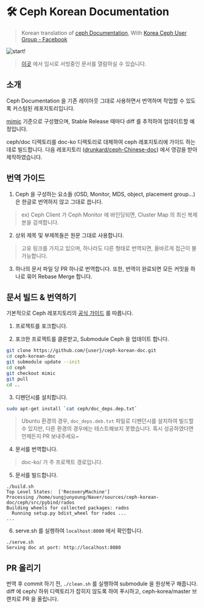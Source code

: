 # 🛠️ Ceph Korean Documentation
> Korean translation of [ceph Documentation](http://docs.ceph.com/docs/luminous/#), With [Korea Ceph User Group - Facebook](https://www.facebook.com/groups/620899444961207)

![start!](https://user-images.githubusercontent.com/16697306/50839583-f30fb280-13a3-11e9-9e08-00fea29dba95.png)
> [이곳](http://13.124.133.86/) 에서 임시로 서빙중인 문서를 열람하실 수 있습니다. 

## 소개
Ceph Documentation 을 기존 레이아웃 그대로 사용하면서 번역하며 작업할 수 있도록 커스텀된 레포지토리입니다.

[mimic](https://github.com/ceph/ceph/tree/mimic) 기준으로 구성했으며, Stable Release 때마다 diff 를 추적하여 업데이트할 예정입니다.

ceph/doc 디렉토리를 doc-ko 디렉토리로 대체하여 ceph 레포지토리에 가이드 하는 데로 빌드합니다. 다음 레포지토리 ([drunkard/ceph-Chinese-doc](https://github.com/drunkard/ceph-Chinese-doc)) 에서 영감을 받아 제작하였습니다.

## 번역 가이드
1. Ceph 을 구성하는 요소들 (OSD, Monitor, MDS, object, placement group...) 은 한글로 번역하지 않고 그대로 씁니다.
> ex) Ceph Client 가 Ceph Monitor 에 바인딩되면, Cluster Map 의 최신 복제본을 검색합니다.
2. 상위 제목 및 부제목들은 원문 그대로 사용합니다.
> 고유 링크를 가지고 있으며, 하나라도 다른 형태로 번역되면, 올바르게 접근이 불가능합니다.
3. 하나의 문서 파일 당 PR 하나로 번역합니다. 또한, 번역이 완료되면 모든 커밋을 하나로 묶어 Rebase Merge 합니다.

## 문서 빌드 & 번역하기 
기본적으로 Ceph 레포지토리의 [공식 가이드](https://github.com/ceph/ceph#building-the-documentation) 를 따릅니다. 

1. 프로젝트를 포크합니다.

2. 포크한 프로젝트를 클론받고, Submodule Ceph 을 업데이트 합니다.
```bash
git clone https://github.com/{user}/ceph-korean-doc.git
cd ceph-korean-doc
git submodule update --init
cd ceph
git checkout mimic
git pull
cd ..
```

3. 디펜던시를 설치합니다.
```bash
sudo apt-get install `cat ceph/doc_deps.dep.txt`
```
> Ubuntu 환경의 경우, `doc_deps.deb.txt` 파일로 디펜던시를 설치하여 빌드할 수 있지만, 다른 환경의 경우에는 테스트해보지 못했습니다. 혹시 성공하였다면 언제든지 PR 보내주세요~

4. 문서를 번역합니다.

> doc-ko/ 가 주 프로젝트 경로입니다.

5. 문서를 빌드합니다.
```
./build.sh
Top Level States:  ['RecoveryMachine']
Processing /home/sungjunyoung/Naver/sources/ceph-korean-doc/ceph/src/pybind/rados
Building wheels for collected packages: rados
  Running setup.py bdist_wheel for rados ... 
...
```

6. serve.sh 를 실행하여 `localhost:8080` 에서 확인합니다.
```
./serve.sh
Serving doc at port: http://localhost:8080
```

## PR 올리기
번역 후 commit 하기 전, `./clean.sh` 를 실행하여 submodule 을 원상복구 해줍니다. diff 에 ceph/ 하위 디렉토리가 잡히지 않도록 하여 푸시하고, ceph-korea/master 브랜치로 PR 을 올립니다.
